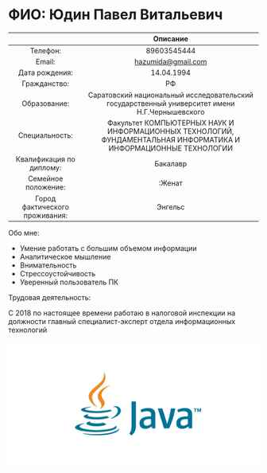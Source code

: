 # ФИО: Юдин Павел Витальевич

| | Описание |
|:---------:|:---------:|
| Телефон: | 89603545444 |
| Email: | hazumida@gmail.com |
| Дата рождения: | 14.04.1994 |
| Гражданство: | РФ |
| Образование: | Саратовский национальный исследовательский государственный университет имени Н.Г.Чернышевского |
| Специальность: | Факультет КОМПЬЮТЕРНЫХ НАУК И ИНФОРМАЦИОННЫХ ТЕХНОЛОГИЙ, ФУНДАМЕНТАЛЬНАЯ ИНФОРМАТИКА И ИНФОРМАЦИОННЫЕ ТЕХНОЛОГИИ |
| Квалификация по диплому: | Бакалавр |
| Семейное положение: | :Женат |
| Город фактического проживания: | Энгельс |

Обо мне:

* Умение работать с большим объемом информации
* Аналитическое мышление
* Внимательность
* Стрессоустойчивость
* Уверенный пользователь ПК

Трудовая деятельность:

С 2018 по настоящее времени работаю в налоговой инспекции на должности
главный специалист-эксперт отдела информационных технологий


![](img/Java.png)
